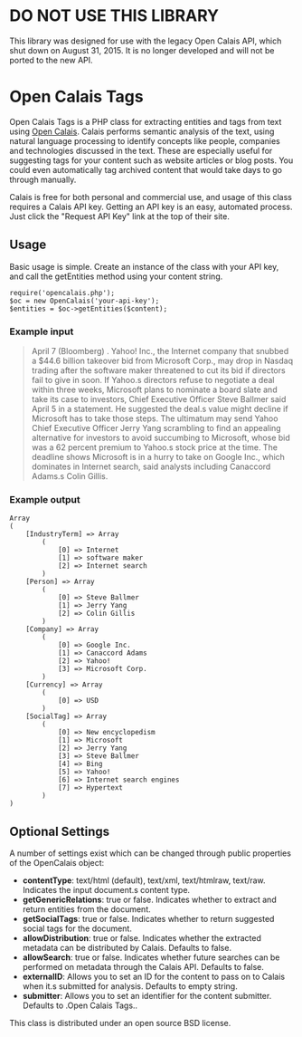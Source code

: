 # DO NOT USE THIS LIBRARY #

This library was designed for use with the legacy Open Calais API, which shut down on August 31, 2015. It is no longer developed and will not be ported to the new API.

# Open Calais Tags #

Open Calais Tags is a PHP class for extracting entities and tags from text using [Open Calais](http://www.opencalais.com). Calais performs semantic analysis of the text, using natural language processing to identify concepts like people, companies and technologies discussed in the text. These are especially useful for suggesting tags for your content such as website articles or blog posts. You could even automatically tag archived content that would take days to go through manually.

Calais is free for both personal and commercial use, and usage of this class requires a Calais API key. Getting an API key is an easy, automated process. Just click the "Request API Key" link at the top of their site.

## Usage ##

Basic usage is simple. Create an instance of the class with your API key, and call the getEntities method using your content string.

    require('opencalais.php');
    $oc = new OpenCalais('your-api-key');
    $entities = $oc->getEntities($content);

### Example input ###

> April 7 (Bloomberg) . Yahoo! Inc., the Internet company that snubbed a $44.6 billion takeover bid from Microsoft Corp., may drop in Nasdaq trading after the software maker threatened to cut its bid if directors fail to give in soon.
> If Yahoo.s directors refuse to negotiate a deal within three weeks, Microsoft plans to nominate a board slate and take its case to investors, Chief Executive Officer Steve Ballmer said April 5 in a statement. He suggested the deal.s value might decline if Microsoft has to take those steps.
> The ultimatum may send Yahoo Chief Executive Officer Jerry Yang scrambling to find an appealing alternative for investors to avoid succumbing to Microsoft, whose bid was a 62 percent premium to Yahoo.s stock price at the time. The deadline shows Microsoft is in a hurry to take on Google Inc., which dominates in Internet search, said analysts including Canaccord Adams.s Colin Gillis.

### Example output ###

    Array
    (
        [IndustryTerm] => Array
            (
                [0] => Internet
                [1] => software maker
                [2] => Internet search
            )
        [Person] => Array
            (
                [0] => Steve Ballmer
                [1] => Jerry Yang
                [2] => Colin Gillis
            )
        [Company] => Array
            (
                [0] => Google Inc.
                [1] => Canaccord Adams
                [2] => Yahoo!
                [3] => Microsoft Corp.
            )
        [Currency] => Array
            (
                [0] => USD
            )
        [SocialTag] => Array
            (
                [0] => New encyclopedism
                [1] => Microsoft
                [2] => Jerry Yang
                [3] => Steve Ballmer
                [4] => Bing
                [5] => Yahoo!
                [6] => Internet search engines
                [7] => Hypertext
            )
    )


## Optional Settings ##

A number of settings exist which can be changed through public properties of the OpenCalais object:

* **contentType**: text/html (default), text/xml, text/htmlraw, text/raw. Indicates the input document.s content type.
* **getGenericRelations**: true or false. Indicates whether to extract and return entities from the document.
* **getSocialTags**: true or false. Indicates whether to return suggested social tags for the document.
* **allowDistribution**: true or false. Indicates whether the extracted metadata can be distributed by Calais. Defaults to false.
* **allowSearch**: true or false. Indicates whether future searches can be performed on metadata through the Calais API. Defaults to false.
* **externalID**: Allows you to set an ID for the content to pass on to Calais when it.s submitted for analysis. Defaults to empty string.
* **submitter**: Allows you to set an identifier for the content submitter. Defaults to .Open Calais Tags..

This class is distributed under an open source BSD license.
